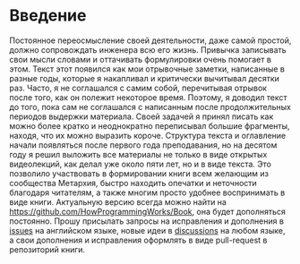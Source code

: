 # Введение

Постоянное переосмысление своей деятельности, даже самой простой, должно сопровождать инженера всю его жизнь. Привычка записывать свои мысли словами и оттачивать формулировки очень помогает в этом. Текст этот появился как мои отрывочные заметки, написанные в разные годы, которые я накапливал и критически вычитывал десятки раз. Часто, я не соглашался с самим собой, перечитывая отрывок после того, как он полежит некоторое время. Поэтому, я доводил текст до того, пока сам не соглашался с написанным после продолжительных периодов выдержки материала. Своей задачей я принял писать как можно более кратко и неоднократно переписывал большие фрагменты, находя, что их можно выразить короче. Структура текста и оглавление начали появляться после первого года преподавания, но на десятом году я решил выложить все материалы не только в виде открытых видеолекций, как делал уже около пяти лет, но и в виде текста. Это позволило участвовать в формировании книги всем желающим из сообщества Метархия, быстро находить опечатки и неточности благодаря читателям, а также многим просто удобнее воспринимать в виде книги. Актуальную версию всегда можно найти на https://github.com/HowProgrammingWorks/Book, она будет дополняться постоянно. Прошу присылать запросы на исправления и дополнения в [issues](https://github.com/HowProgrammingWorks/Book/issues) на английском языке, новые идеи в [discussions](https://github.com/HowProgrammingWorks/Book/discussions) на любом языке, а свои дополнения и исправления оформлять в виде pull-request в репозиторий книги.

